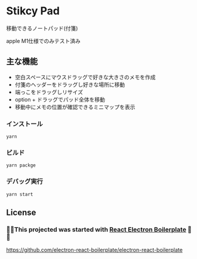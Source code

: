 # Stikcy Pad

移動できるノートパッド(付箋)

apple M1仕様でのみテスト済み

## 主な機能
* 空白スペースにマウスドラッグで好きな大きさのメモを作成
* 付箋のヘッダーをドラッグし好きな場所に移動
* 端っこをドラッグしリサイズ
* option + ドラッグでパッド全体を移動
* 移動中にメモの位置が確認できるミニマップを表示

### インストール
`yarn`

### ビルド
`yarn packge`

### デバッグ実行
`yarn start`

## License 
### 🙏🙏This projected was started with [React Electron Boilerplate](https://github.com/electron-react-boilerplate/electron-react-boilerplate) 🙏🙏
<https://github.com/electron-react-boilerplate/electron-react-boilerplate>
